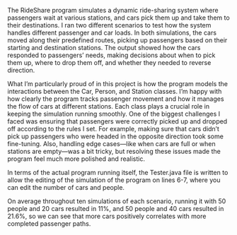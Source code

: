 The RideShare program simulates a dynamic ride-sharing system where passengers wait at various stations, and cars pick them up and take them to their destinations. I ran two different scenarios to test how the system handles different passenger and car loads. In both simulations, the cars moved along their predefined routes, picking up passengers based on their starting and destination stations. The output showed how the cars responded to passengers’ needs, making decisions about when to pick them up, where to drop them off, and whether they needed to reverse direction.

What I’m particularly proud of in this project is how the program models the interactions between the Car, Person, and Station classes. I’m happy with how clearly the program tracks passenger movement and how it manages the flow of cars at different stations. Each class plays a crucial role in keeping the simulation running smoothly. One of the biggest challenges I faced was ensuring that passengers were correctly picked up and dropped off according to the rules I set. For example, making sure that cars didn’t pick up passengers who were headed in the opposite direction took some fine-tuning. Also, handling edge cases—like when cars are full or when stations are empty—was a bit tricky, but resolving these issues made the program feel much more polished and realistic. 

In terms of the actual program running itself, the Tester.java file is written to allow the editing of the simulation of the program on lines 6-7, where you can edit the number of cars and people.

On average throughout ten simulations of each scenario, running it with 50 people and 20 cars resulted in 11%, and 50 people and 40 cars resulted in 21.6%, so we can see that more cars positively correlates with more completed passenger paths.